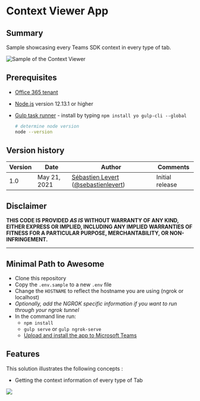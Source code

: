 # Context Viewer App

## Summary

Sample showcasing every Teams SDK context in every type of tab.

![Sample of the Context Viewer](./assets/ContextViewer.gif)

## Prerequisites

* [Office 365 tenant](https://dev.office.com/sharepoint/docs/spfx/set-up-your-development-environment)
* [Node.js](https://nodejs.org) version 12.13.1 or higher
* [Gulp task runner](https://gulpjs.com/) - install by typing `npm install yo gulp-cli --global`


    ```bash
    # determine node version
    node --version
    ```

## Version history

Version|Date|Author|Comments
-------|----|----|--------
1.0|May 21, 2021| [Sébastien Levert](https://www.linkedin.com/in/sebastienlevert) ([@sebastienlevert](https://twitter.com/sebastienlevert)) |Initial release

## Disclaimer

**THIS CODE IS PROVIDED *AS IS* WITHOUT WARRANTY OF ANY KIND, EITHER EXPRESS OR IMPLIED, INCLUDING ANY IMPLIED WARRANTIES OF FITNESS FOR A PARTICULAR PURPOSE, MERCHANTABILITY, OR NON-INFRINGEMENT.**

---

## Minimal Path to Awesome

* Clone this repository
* Copy the `.env.sample` to a new `.env` file
* Change the `HOSTNAME` to reflect the hostname you are using (ngrok or localhost)
* _Optionally, add the NGROK specific information if you want to run through your ngrok tunnel_
* In the command line run:
  * `npm install`
  * `gulp serve` or `gulp ngrok-serve`
  * [Upload and install the app to Microsoft Teams](https://docs.microsoft.com/en-us/microsoftteams/platform/concepts/deploy-and-publish/apps-upload#upload-your-package-into-a-team-or-conversation-using-the-store)

## Features

This solution illustrates the following concepts :

* Getting the context information of every type of Tab

<img src="https://pnptelemetry.azurewebsites.net/teams-dev-samples/samples/tab-context-viewer" />
